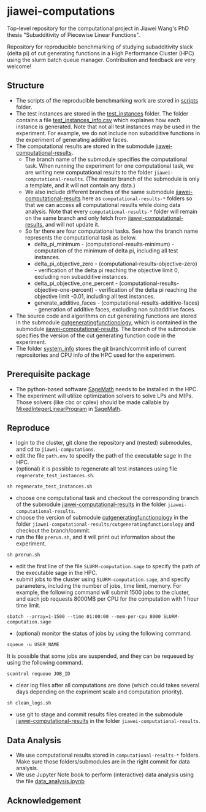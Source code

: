 # jiawei-computations
Top-level repository for the computational project in Jiawei Wang's PhD thesis "Subadditivity of Piecewise Linear Functions".

Repository for reproducible benchmarking of studying subadditivity slack (delta pi) of cut generating functions in a High Performance Cluster (HPC) using the slurm batch queue manager.
Contribution and feedback are very welcome!

## Structure

- The scripts of the reproducible benchmarking work are stored in [scripts](https://github.com/mkoeppe/jiawei-computations/tree/master/scripts) folder.
- The test instances are stored in the [test_instances](https://github.com/mkoeppe/jiawei-computations/tree/master/test_instances) folder. The folder contains a file [test_instances_info.csv](https://github.com/mkoeppe/jiawei-computations/tree/master/test_instances/test_instances_info.csv) which explaines how each instance is generated. Note that not all test instances may be used in the experiment. For example, we do not include non subadditive functions in the experiment of generating additive faces. 
- The computational results are stored in the submodule [jiawei-computational-results](https://github.com/mkoeppe/jiawei-computational-results). 
    * The branch name of the submodule specifies the computational task. When running the experiment for one computational task, we are writing new computational results to the folder `jiawei-computational-results`.  (The master branch of the submodule is only a template, and it will not contain any data.)
    * We also include different branches of the same submodule [jiawei-computational-results](https://github.com/mkoeppe/jiawei-computational-results) here as `computational-results-*` folders so that we can access all computational results while doing data analysis. Note that every `computational-results-*` folder will remain on the same branch and only fetch from [jiawei-computational-results](https://github.com/mkoeppe/jiawei-computational-results), and will not update it. 
    * So far there are four computational tasks. See how the branch name represents the computational task as below.
        * delta_pi_minimum - (computational-results-minimum) - computation of the minimum of delta pi, including all test instances.
        * delta_pi_objective_zero - (computational-results-objective-zero) - verification of the delta pi reaching the objective limit 0, excluding non subadditive instances.
        * delta_pi_objective_one_percent - (computational-results-objective-one-percent) - verification of the delta pi reaching the objective limit -0.01, including all test instances.
        * generate_additive_faces - (computational-results-additive-faces) - generation of additive faces, excluding non subadditive faces.
- The source code and algorithms on cut generating functions are stored in the submodule [cutgeneratingfunctionology](https://github.com/mkoeppe/cutgeneratingfunctionology), which is contained in the submodule [jiawei-computational-results](https://github.com/mkoeppe/jiawei-computational-results). The branch of the submodule specifies the version of the cut generating function code in the experiment. 
- The folder [system_info](https://github.com/mkoeppe/jiawei-computations/tree/master/system_info) stores the git branch/commit info of current reprositories and CPU info of the HPC used for the experiment.

## Prerequisite package 

- The python-based software [SageMath](https://www.sagemath.org/) needs to be installed in the HPC.
- The experiment will utilize optimization solvers to solve LPs and MIPs. Those solvers (like cbc or cplex) should be made callable by [MixedIntegerLinearProgram](http://doc.sagemath.org/html/en/reference/numerical/sage/numerical/mip) in [SageMath](https://www.sagemath.org/).

## Reproduce

- login to the cluster, git clone the repository and (nested) submodules, and cd to `jiawei-computations`.
- edit the file `path.env` to specify the path of the executable sage in the HPC.
- (optional) it is possible to regenerate all test instances using file `regenerate_test_instances.sh`.
```
sh regenerate_test_instances.sh
```
- choose one computational task and checkout the corresponding branch of the submodule [jiawei-computational-results](https://github.com/mkoeppe/jiawei-computational-results) in the folder `jiawei-computational-results`.
- choose the version of submodule [cutgeneratingfunctionology](https://github.com/mkoeppe/cutgeneratingfunctionology) in the folder `jiawei-computational-results/cutgeneratingfunctionology` and checkout the branch/commit.
- run the file `prerun.sh`, and it will print out information about the experiment.
```
sh prerun.sh
```
- edit the first line of the file `SLURM-computation.sage` to specify the path of the executable sage in the HPC.
- submit jobs to the cluster using `SLURM-computation.sage`, and specify parameters, including the number of jobs, time limit, memory. For example, the following command will submit 1500 jobs to the cluster, and each job requests 8000MB per CPU for the computation with 1 hour time limit.
```
sbatch --array=1-1500 --time 01:00:00 --mem-per-cpu 8000 SLURM-computation.sage
```
- (optional) monitor the status of jobs by using the following command.
```
squeue -u USER_NAME
```
It is possible that some jobs are suspended, and they can be requeued by using the following command.
```
scontrol requeue JOB_ID
```
- clear log files after all computations are done (which could takes several days depending on the expriment scale and computation priority).
```
sh clean_logs.sh
```
- use git to stage and commit results files created in the submodule [jiawei-computational-results](https://github.com/mkoeppe/jiawei-computational-results) in the folder `jiawei-computational-results`.

## Data Analysis

- We use computational results stored in `computational-results-*` folders. Make sure those folders/submodules are in the right commit for data analysis. 
- We use Jupyter Note book to perform (interactive) data analysis using the file [data_analysis.ipynb](https://github.com/mkoeppe/jiawei-computations/tree/master/data_analysis.ipynb)

## Acknowledgement 
